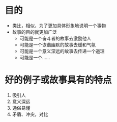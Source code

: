 # 目的

- 类比，相似，为了更加具体形象地说明一个事物
- 故事的目的就更加广泛
	- 可能是一个奋斗者的故事去激励他人
	- 可能是一个诙谐幽默的故事去缓和气氛
	- 可能是一个意义深远的故事去传递一个道理
	- 可能是一个……

# 好的例子或故事具有的特点

1. 吸引人
2. 意义深远
3. 通俗易懂
4. 矛盾、冲突，对比

# 

